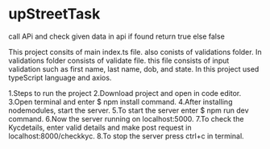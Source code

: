 # upStreetTask
call APi and check given data in api if found return true else false

This project consits of main index.ts file. also conists of validations folder. In validations folder consists of validate file. this file consists of input validation such as first name, last name, dob, and state. In this project used typeScript language and axios.

1.Steps to run the project
2.Download project and open in code editor.
3.Open terminal and enter $ npm install command.
4.After installing nodemodules, start the server.
5.To start the server enter $ npm run dev command.
6.Now the server running on localhost:5000.
7.To check the Kycdetails, enter valid details and make post request in localhost:8000/checkkyc.
8.To stop the server press ctrl+c in terminal.
